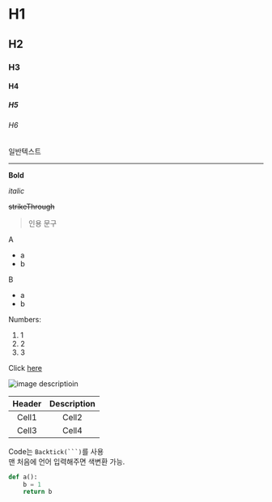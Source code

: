 <!-- Heading -->
# H1

## H2

### H3

#### H4

##### H5

###### H6

일반텍스트

<!-- Line -->
___

<!-- Text Attribute-->

**Bold**

*italic*

~~strikeThrough~~

<!-- Quote -->

> 인용 문구

<!-- Bullet list -->
A
* a
* b

B
- a
- b

<!-- Number List-->
Numbers:
1. 1
2. 2
3. 3

<!-- Link -->

Click [here](https://github.com/DHKim3?tab=repositories)

<!-- image -->

![image descriptioin](https://i.pinimg.com/originals/0d/6f/f5/0d6ff5700fa4c14c8bbe0500d6fe5715.jpg)

<!-- Table -->

|Header|Description|
|:--:|:--:|
|Cell1|Cell2|
|Cell3|Cell4|

<!-- Code -->
Code는
`Backtick(```)`를 사용<br>
맨 처음에 언어 입력해주면 색변환 가능.

```python
def a():
    b = 1
    return b
```

